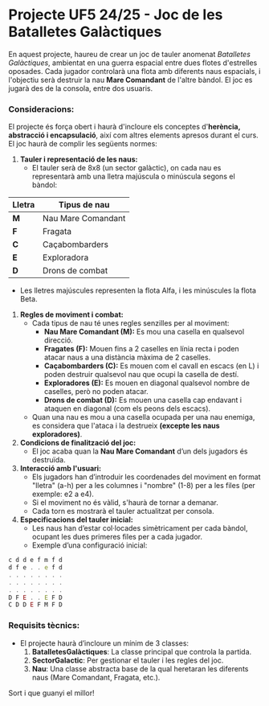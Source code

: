 # **Projecte UF5 24/25 - Joc de les Batalletes Galàctiques**

En aquest projecte, haureu de crear un joc de tauler anomenat *Batalletes Galàctiques*, ambientat en una guerra espacial entre dues flotes d'estrelles oposades. Cada jugador controlarà una flota amb diferents naus espacials, i l'objectiu serà destruir la nau **Mare Comandant** de l'altre bàndol. El joc es jugarà des de la consola, entre dos usuaris.

### **Consideracions:**

El projecte és força obert i haurà d'incloure els conceptes d'**herència, abstracció i encapsulació**, així com altres elements apresos durant el curs. El joc haurà de complir les següents normes:

1. **Tauler i representació de les naus:**
    - El tauler serà de 8x8 (un sector galàctic), on cada nau es representarà amb una lletra majúscula o minúscula segons el bàndol:

| **Lletra** | **Tipus de nau** |
| --- | --- |
| **M** | Nau Mare Comandant |
| **F** | Fragata |
| **C** | Caçabombarders |
| **E** | Exploradora |
| **D** | Drons de combat |
- Les lletres majúscules representen la flota Alfa, i les minúscules la flota Beta.
1. **Regles de moviment i combat:**
    - Cada tipus de nau té unes regles senzilles per al moviment:
        - **Nau Mare Comandant (M):** Es mou una casella en qualsevol direcció.
        - **Fragates (F):** Mouen fins a 2 caselles en línia recta i poden atacar naus a una distància màxima de 2 caselles.
        - **Caçabombarders (C):** Es mouen com el cavall en escacs (en L) i poden destruir qualsevol nau que ocupi la casella de destí.
        - **Exploradores (E):** Es mouen en diagonal qualsevol nombre de caselles, però no poden atacar.
        - **Drons de combat (D):** Es mouen una casella cap endavant i ataquen en diagonal (com els peons dels escacs).
    - Quan una nau es mou a una casella ocupada per una nau enemiga, es considera que l'ataca i la destrueix **(excepte les naus exploradores)**.
2. **Condicions de finalització del joc:**
    - El joc acaba quan la **Nau Mare Comandant** d’un dels jugadors és destruïda.
3. **Interacció amb l'usuari:**
    - Els jugadors han d’introduir les coordenades del moviment en format "lletra" (a-h) per a les columnes i "nombre" (1-8) per a les files (per exemple: e2 a e4).
    - Si el moviment no és vàlid, s'haurà de tornar a demanar.
    - Cada torn es mostrarà el tauler actualitzat per consola.
4. **Especificacions del tauler inicial:**
    - Les naus han d’estar col·locades simètricament per cada bàndol, ocupant les dues primeres files per a cada jugador.
    - Exemple d’una configuració inicial:

```jsx
c d d e f m f d
d f e . . e f d
. . . . . . . .
. . . . . . . .
. . . . . . . .
D F E . . E F D
C D D E F M F D
```

### **Requisits tècnics:**

- El projecte haurà d’incloure un mínim de 3 classes:
    1. **BatalletesGalàctiques**: La classe principal que controla la partida.
    2. **SectorGalactic**: Per gestionar el tauler i les regles del joc.
    3. **Nau**: Una classe abstracta base de la qual heretaran les diferents naus (Mare Comandant, Fragata, etc.).

Sort i que guanyi el millor!
